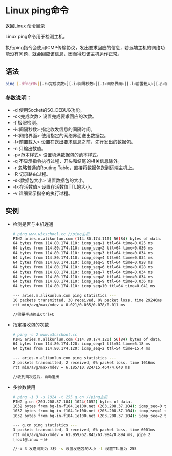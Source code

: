 # Linux ping命令
[返回Linux 命令目录](11.Linux命令大全.md)

Linux ping命令用于检测主机。

执行ping指令会使用ICMP传输协议，发出要求回应的信息，若远端主机的网络功能没有问题，就会回应该信息，因而得知该主机运作正常。

## 语法
```bash
ping [-dfnqrRv][-c<完成次数>][-i<间隔秒数>][-I<网络界面>][-l<前置载入>][-p<范本样式>][-s<数据包大小>][-t<存活数值>][主机名称或IP地址]
```

### 参数说明：

* -d 使用Socket的SO_DEBUG功能。
* -c<完成次数> 设置完成要求回应的次数。
* -f 极限检测。
* -i<间隔秒数> 指定收发信息的间隔时间。
* -I<网络界面> 使用指定的网络界面送出数据包。
* -l<前置载入> 设置在送出要求信息之前，先行发出的数据包。
* -n 只输出数值。
* -p<范本样式> 设置填满数据包的范本样式。
* -q 不显示指令执行过程，开头和结尾的相关信息除外。
* -r 忽略普通的Routing Table，直接将数据包送到远端主机上。
* -R 记录路由过程。
* -s<数据包大小> 设置数据包的大小。
* -t<存活数值> 设置存活数值TTL的大小。
* -v 详细显示指令的执行过程。

## 实例

* 检测是否与主机连通
    ```bash
    # ping www.w3cschool.cc //ping主机
    PING aries.m.alikunlun.com (114.80.174.110) 56(84) bytes of data.
    64 bytes from 114.80.174.110: icmp_seq=1 ttl=64 time=0.025 ms
    64 bytes from 114.80.174.110: icmp_seq=2 ttl=64 time=0.036 ms
    64 bytes from 114.80.174.110: icmp_seq=3 ttl=64 time=0.034 ms
    64 bytes from 114.80.174.110: icmp_seq=4 ttl=64 time=0.034 ms
    64 bytes from 114.80.174.110: icmp_seq=5 ttl=64 time=0.028 ms
    64 bytes from 114.80.174.110: icmp_seq=6 ttl=64 time=0.028 ms
    64 bytes from 114.80.174.110: icmp_seq=7 ttl=64 time=0.034 ms
    64 bytes from 114.80.174.110: icmp_seq=8 ttl=64 time=0.034 ms
    64 bytes from 114.80.174.110: icmp_seq=9 ttl=64 time=0.036 ms
    64 bytes from 114.80.174.110: icmp_seq=10 ttl=64 time=0.041 ms

    --- aries.m.alikunlun.com ping statistics ---
    10 packets transmitted, 30 received, 0% packet loss, time 29246ms
    rtt min/avg/max/mdev = 0.021/0.035/0.078/0.011 ms

    //需要手动终止Ctrl+C
    ```

* 指定接收包的次数
    ```bash
    # ping -c 2 www.w3cschool.cc
    PING aries.m.alikunlun.com (114.80.174.120) 56(84) bytes of data.
    64 bytes from 114.80.174.120: icmp_seq=1 ttl=54 time=6.18 ms
    64 bytes from 114.80.174.120: icmp_seq=2 ttl=54 time=15.4 ms

    --- aries.m.alikunlun.com ping statistics ---
    2 packets transmitted, 2 received, 0% packet loss, time 1016ms
    rtt min/avg/max/mdev = 6.185/10.824/15.464/4.640 ms

    //收到两次包后，自动退出
    ```

* 多参数使用
    ```bash
    # ping -i 3 -s 1024 -t 255 g.cn //ping主机
    PING g.cn (203.208.37.104) 1024(1052) bytes of data.
    1032 bytes from bg-in-f104.1e100.net (203.208.37.104): icmp_seq=0 ttl=243 time=62.5 ms
    1032 bytes from bg-in-f104.1e100.net (203.208.37.104): icmp_seq=1 ttl=243 time=63.9 ms
    1032 bytes from bg-in-f104.1e100.net (203.208.37.104): icmp_seq=2 ttl=243 time=61.9 ms

    --- g.cn ping statistics ---
    3 packets transmitted, 3 received, 0% packet loss, time 6001ms
    rtt min/avg/max/mdev = 61.959/62.843/63.984/0.894 ms, pipe 2
    [root@linux ~]# 

    //-i 3 发送周期为 3秒 -s 设置发送包的大小 -t 设置TTL值为 255
    ```